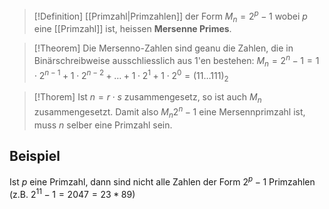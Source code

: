 >[!Definition]
>[[Primzahl|Primzahlen]] der Form $M_{n}=2^{p}-1$ wobei $p$ eine [[Primzahl]] ist, heissen **Mersenne Primes**.

>[!Theorem]
>Die Mersenno-Zahlen sind geanu die Zahlen, die in Binärschreibweise ausschliesslich aus $1$'en bestehen:
>$M_{n}=2^{n}-1=1\cdot 2^{n-1}+1\cdot2^{n-2}+\dots+1\cdot 2^{1}+1\cdot 2^{0}= (11\dots{1}11)_{2}$

>[!Thorem]
>Ist $n=r\cdot s$ zusammengesetz, so ist auch $M_n$ zusammengesetzt. Damit also $M_{n}2^{n}-1$ eine Mersennprimzahl ist, muss $n$ selber eine Primzahl sein.


## Beispiel
Ist $p$ eine Primzahl, dann sind nicht alle Zahlen der Form $2^{p}-1$ Primzahlen (z.B. $2^{11}-1=2047=23*89$)
